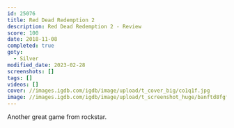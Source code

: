 ```yaml
---
id: 25076
title: Red Dead Redemption 2
description: Red Dead Redemption 2 - Review
score: 100
date: 2018-11-08
completed: true
goty:
  - Silver
modified_date: 2023-02-28
screenshots: []
tags: []
videos: []
cover: //images.igdb.com/igdb/image/upload/t_cover_big/co1q1f.jpg
image: //images.igdb.com/igdb/image/upload/t_screenshot_huge/banftd8fgfytbsfx6mjz.jpg
---
```

Another great game from rockstar.